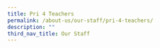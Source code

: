 ```yaml
---
title: Pri 4 Teachers
permalink: /about-us/our-staff/pri-4-teachers/
description: ""
third_nav_title: Our Staff
---
```


